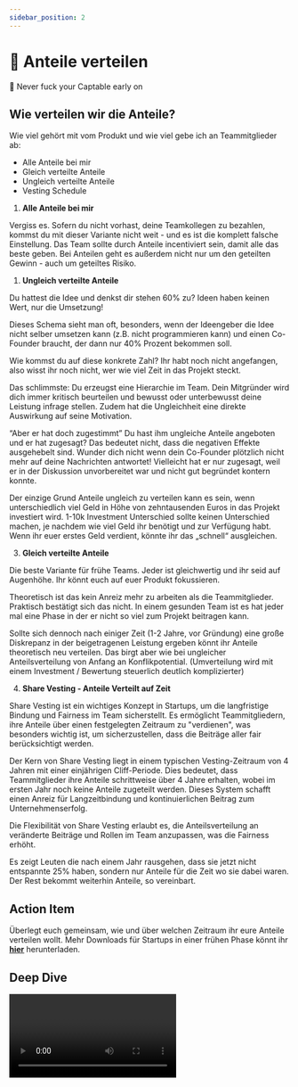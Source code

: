 ```yaml
---
sidebar_position: 2
---
```


# 🎂 Anteile verteilen

<Callout>
  📍 Never fuck your Captable early on
</Callout>

## Wie verteilen wir die Anteile?

Wie viel gehört mit vom Produkt und wie viel gebe ich an Teammitglieder ab:

- Alle Anteile bei mir
- Gleich verteilte Anteile
- Ungleich verteilte Anteile
- Vesting Schedule

1. **Alle Anteile bei mir**

Vergiss es. Sofern du nicht vorhast, deine Teamkollegen zu bezahlen, kommst du mit dieser Variante nicht weit - und es ist die komplett falsche Einstellung. Das Team sollte durch Anteile incentiviert sein, damit alle das beste geben.
Bei Anteilen geht es außerdem nicht nur um den geteilten Gewinn - auch um geteiltes Risiko.

1. **Ungleich verteilte Anteile**

Du hattest die Idee und denkst dir stehen 60% zu?
Ideen haben keinen Wert, nur die Umsetzung!

Dieses Schema sieht man oft, besonders, wenn der Ideengeber die Idee nicht selber umsetzen kann (z.B. nicht programmieren kann) und einen Co-Founder braucht, der dann nur 40% Prozent bekommen soll.

Wie kommst du auf diese konkrete Zahl? Ihr habt noch nicht angefangen, also wisst ihr noch nicht, wer wie viel Zeit in das Projekt steckt.

Das schlimmste: Du erzeugst eine Hierarchie im Team. Dein Mitgründer wird dich immer kritisch beurteilen und bewusst oder unterbewusst deine Leistung infrage stellen. Zudem hat die Ungleichheit eine direkte Auswirkung auf seine Motivation.

“Aber er hat doch zugestimmt”
Du hast ihm ungleiche Anteile angeboten und er hat zugesagt? Das bedeutet nicht, dass die negativen Effekte ausgehebelt sind. Wunder dich nicht wenn dein Co-Founder plötzlich nicht mehr auf deine Nachrichten antwortet!
Vielleicht hat er nur zugesagt, weil er in der Diskussion unvorbereitet war und nicht gut begründet kontern konnte.

Der einzige Grund Anteile ungleich zu verteilen kann es sein, wenn unterschiedlich viel Geld in Höhe von zehntausenden Euros in das Projekt investiert wird. 1-10k Investment Unterschied sollte keinen Unterschied machen, je nachdem wie viel Geld ihr benötigt und zur Verfügung habt. Wenn ihr euer erstes Geld verdient, könnte ihr das „schnell“ ausgleichen.

3. **Gleich verteilte Anteile**

Die beste Variante für frühe Teams.
Jeder ist gleichwertig und ihr seid auf Augenhöhe. Ihr könnt euch auf euer Produkt fokussieren.

Theoretisch ist das kein Anreiz mehr zu arbeiten als die Teammitglieder. Praktisch bestätigt sich das nicht. In einem gesunden Team ist es hat jeder mal eine Phase in der er nicht so viel zum Projekt beitragen kann.

Sollte sich dennoch nach einiger Zeit (1-2 Jahre, vor Gründung) eine große Diskrepanz in der beigetragenen Leistung ergeben könnt ihr Anteile theoretisch neu verteilen. Das birgt aber wie bei ungleicher Anteilsverteilung von Anfang an Konflikpotential.
(Umverteilung wird mit einem Investment / Bewertung steuerlich deutlich komplizierter)

4. **Share Vesting - Anteile Verteilt auf Zeit**

Share Vesting ist ein wichtiges Konzept in Startups, um die langfristige Bindung und Fairness im Team sicherstellt. Es ermöglicht Teammitgliedern, ihre Anteile über einen festgelegten Zeitraum zu "verdienen", was besonders wichtig ist, um sicherzustellen, dass die Beiträge aller fair berücksichtigt werden.

Der Kern von Share Vesting liegt in einem typischen Vesting-Zeitraum von 4 Jahren mit einer einjährigen Cliff-Periode. Dies bedeutet, dass Teammitglieder ihre Anteile schrittweise über 4 Jahre erhalten, wobei im ersten Jahr noch keine Anteile zugeteilt werden. Dieses System schafft einen Anreiz für Langzeitbindung und kontinuierlichen Beitrag zum Unternehmenserfolg.

Die Flexibilität von Share Vesting erlaubt es, die Anteilsverteilung an veränderte Beiträge und Rollen im Team anzupassen, was die Fairness erhöht.

Es zeigt Leuten die nach einem Jahr rausgehen, dass sie jetzt nicht entspannte 25% haben, sondern nur Anteile für die Zeit wo sie dabei waren. Der Rest bekommt weiterhin Anteile, so vereinbart.

## Action Item

Überlegt euch gemeinsam, wie und über welchen Zeitraum ihr eure Anteile verteilen wollt.
Mehr Downloads für Startups in einer frühen Phase könnt ihr <ins>[**hier**](https://standardsinstitute.de/standardvertraege)</ins> herunterladen.

## Deep Dive

<Grid>
  <Video sourceId="9NhEBVPlJs4" />
  <Video sourceId="jjcTcYK3MQI" />

</Grid>
